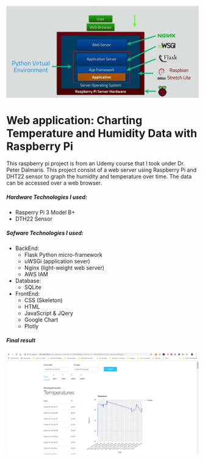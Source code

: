 ![Dashboard](webServer.PNG)

# Web application: Charting Temperature and Humidity Data with Raspberry Pi
This raspberry pi project is from an Udemy course that I took under Dr. Peter Dalmaris. This project
consist of a web server using Raspberry Pi and DHT22 sensor to graph the humidity and temperature over time. 
The data can be accessed over a web browser. 

##### Hardware Technologies I used:
* Rasperry Pi 3 Model B+
* DTH22 Sensor

##### Sofware Technologies I used:
* BackEnd:
    * Flask Python micro-framework
    * uWSGi (application sever)
    * Nginx (light-weight web server)
    * AWS IAM
* Database:
    * SQLite
* FrontEnd:
    * CSS (Skeleton)
    * HTML
    * JavaScript & JQery
    * Google Chart
    * Plotly

##### Final result
![Dashboard](RPiWebServer_Version.PNG)
    
    